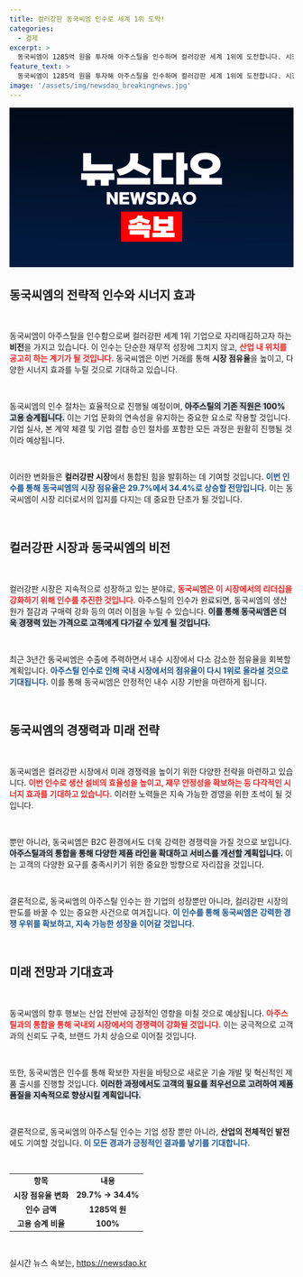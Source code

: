 ```yaml
---
title: 컬러강판 동국씨엠 인수로 세계 1위 도약!
categories:
  - 경제
excerpt: >
  동국씨엠이 1285억 원을 투자해 아주스틸을 인수하며 컬러강판 세계 1위에 도전합니다. 시장 점유율이 29.7%에서 34.4%로 상승하고, 고용 승계와 더불어 재무 안정화까지 기대됩니다! 지금 바로 확인하세요!
feature_text: >
  동국씨엠이 1285억 원을 투자해 아주스틸을 인수하며 컬러강판 세계 1위에 도전합니다. 시장 점유율이 29.7%에서 34.4%로 상승하고, 고용 승계와 더불어 재무 안정화까지 기대됩니다! 지금 바로 확인하세요!
image: '/assets/img/newsdao_breakingnews.jpg'
---
```


<p><img src="/assets/img/newsdao_breakingnews.jpg" alt="ranknews 속보" /></p>

<h2 data-ke-size="size26">동국씨엠의 전략적 인수와 시너지 효과</h2>

<p data-ke-size="size16">&nbsp;</p>

<p>동국씨엠이 아주스틸을 인수함으로써 컬러강판 세계 1위 기업으로 자리매김하고자 하는 <strong>비전</strong>을 가지고 있습니다. 이 인수는 단순한 재무적 성장에 그치지 않고, <b><span style="color: #ee2323;">산업 내 위치를 공고히 하는 계기가 될 것입니다.</span></b> 동국씨엠은 이번 거래를 통해 <strong>시장 점유율</strong>을 높이고, 다양한 시너지 효과를 누릴 것으로 기대하고 있습니다.</p>

<p data-ke-size="size16">&nbsp;</p>

<p>동국씨엠의 인수 절차는 효율적으로 진행될 예정이며, <b><span style="background-color: #21538527;">아주스틸의 기존 직원은 100% 고용 승계됩니다.</span></b> 이는 기업 문화의 연속성을 유지하는 중요한 요소로 작용할 것입니다. 기업 실사, 본 계약 체결 및 기업 결합 승인 절차를 포함한 모든 과정은 원활히 진행될 것이라 예상됩니다.</p>

<p data-ke-size="size16">&nbsp;</p>

<p>이러한 변화들은 <strong>컬러강판 시장</strong>에서 통합된 힘을 발휘하는 데 기여할 것입니다. <b><span style="color: #1a5490;">이번 인수를 통해 동국씨엠의 시장 점유율은 29.7%에서 34.4%로 상승할 전망입니다.</span></b> 이는 동국씨엠이 시장 리더로서의 입지를 다지는 데 중요한 단초가 될 것입니다.</p>

<p data-ke-size="size16">&nbsp;</p>

<h2 data-ke-size="size26">컬러강판 시장과 동국씨엠의 비전</h2>

<p data-ke-size="size16">&nbsp;</p>

<p>컬러강판 시장은 지속적으로 성장하고 있는 분야로, <b><span style="color: #ee2323;">동국씨엠은 이 시장에서의 리더십을 강화하기 위해 인수를 추진한 것입니다.</span></b> 아주스틸의 인수가 완료되면, 동국씨엠의 생산 원가 절감과 구매력 강화 등의 여러 이점을 누릴 수 있습니다. <b><span style="background-color: #21538527;">이를 통해 동국씨엠은 더욱 경쟁력 있는 가격으로 고객에게 다가갈 수 있게 될 것입니다.</span></b></p>

<p data-ke-size="size16">&nbsp;</p>

<p>최근 3년간 동국씨엠은 수출에 주력하면서 내수 시장에서 다소 감소한 점유율을 회복할 계획입니다. <b><span style="color: #1a5490;">아주스틸 인수로 인해 국내 시장에서의 점유율이 다시 1위로 올라설 것으로 기대됩니다.</span></b> 이를 통해 동국씨엠은 안정적인 내수 시장 기반을 마련하게 됩니다.</p>

<p data-ke-size="size16">&nbsp;</p>

<h2 data-ke-size="size26">동국씨엠의 경쟁력과 미래 전략</h2>

<p data-ke-size="size16">&nbsp;</p>

<p>동국씨엠은 컬러강판 시장에서 미래 경쟁력을 높이기 위한 다양한 전략을 마련하고 있습니다. <b><span style="color: #ee2323;">이번 인수로 생산 설비의 효율성을 높이고, 재무 안정성을 확보하는 등 다각적인 시너지 효과를 기대하고 있습니다.</span></b> 이러한 노력들은 지속 가능한 경영을 위한 초석이 될 것입니다.</p>

<p data-ke-size="size16">&nbsp;</p>

<p>뿐만 아니라, 동국씨엠은 B2C 환경에서도 더욱 강력한 경쟁력을 가질 것으로 보입니다. <b><span style="background-color: #21538527;">아주스틸과의 통합을 통해 다양한 제품 라인을 확대하고 서비스를 개선할 계획입니다.</span></b> 이는 고객의 다양한 요구를 충족시키기 위한 중요한 방향으로 자리잡을 것입니다.</p>

<p data-ke-size="size16">&nbsp;</p>

<p>결론적으로, 동국씨엠의 아주스틸 인수는 한 기업의 성장뿐만 아니라, 컬러강판 시장의 판도를 바꿀 수 있는 중요한 사건으로 여겨집니다. <b><span style="color: #1a5490;">이 인수를 통해 동국씨엠은 강력한 경쟁 우위를 확보하고, 지속 가능한 성장을 이어갈 것입니다.</span></b></p>

<p data-ke-size="size16">&nbsp;</p>

<h2 data-ke-size="size26">미래 전망과 기대효과</h2>

<p data-ke-size="size16">&nbsp;</p>

<p>동국씨엠의 향후 행보는 산업 전반에 긍정적인 영향을 미칠 것으로 예상됩니다. <b><span style="color: #ee2323;">아주스틸과의 통합을 통해 국내외 시장에서의 경쟁력이 강화될 것입니다.</span></b> 이는 궁극적으로 고객과의 신뢰도 구축, 브랜드 가치 상승으로 이어질 것입니다.</p>

<p data-ke-size="size16">&nbsp;</p>

<p>또한, 동국씨엠은 인수를 통해 확보한 자원을 바탕으로 새로운 기술 개발 및 혁신적인 제품 출시를 진행할 것입니다. <b><span style="background-color: #21538527;">이러한 과정에서도 고객의 필요를 최우선으로 고려하여 제품 품질을 지속적으로 향상시킬 계획입니다.</span></b></p>

<p data-ke-size="size16">&nbsp;</p>

<p>결론적으로, 동국씨엠의 아주스틸 인수는 기업 성장 뿐만 아니라, <strong>산업의 전체적인 발전</strong>에도 기여할 것입니다. <b><span style="color: #1a5490;">이 모든 경과가 긍정적인 결과를 낳기를 기대합니다.</span></b></p>

<p data-ke-size="size16">&nbsp;</p>

<!-- table 예시 -->

<table>
  <tr>
    <td style="text-align: center; height: 17px;"><b>항목</b></td>
    <td style="text-align: center; height: 17px;"><b>내용</b></td>
  </tr>
  <tr>
    <td style="text-align: center; height: 17px;"><b>시장 점유율 변화</b></td>
    <td style="text-align: center; height: 17px;"><b>29.7% → 34.4%</b></td>
  </tr>
  <tr>
    <td style="text-align: center; height: 17px;"><b>인수 금액</b></td>
    <td style="text-align: center; height: 17px;"><b>1285억 원</b></td>
  </tr>
  <tr>
    <td style="text-align: center; height: 17px;"><b>고용 승계 비율</b></td>
    <td style="text-align: center; height: 17px;"><b>100%</b></td>
  </tr>
</table>

<p data-ke-size="size16">&nbsp;</p>
실시간 뉴스 속보는, <a href="https://newsdao.kr" rel="dofollow">https://newsdao.kr</a>



